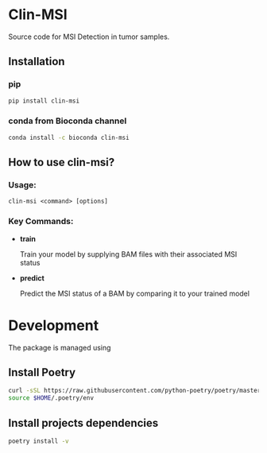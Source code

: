 # Clin-MSI

Source code for MSI Detection in tumor samples.

## Installation

### pip

```bash
pip install clin-msi
```

### conda from Bioconda channel

```bash
conda install -c bioconda clin-msi
```

## How to use clin-msi?
### Usage:
    clin-msi <command> [options]

### Key Commands:
* **train**


    Train your model by supplying BAM files with their associated MSI status
    
* **predict**


    Predict the MSI status of a BAM by comparing it to your trained model


# Development

The package is managed using 

## Install Poetry

```bash
curl -sSL https://raw.githubusercontent.com/python-poetry/poetry/master/get-poetry.py | python -
source $HOME/.poetry/env
```

## Install projects dependencies

```bash
poetry install -v
```
